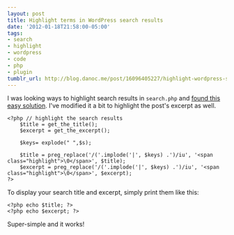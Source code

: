 ```yaml
---
layout: post
title: Highlight terms in WordPress search results
date: '2012-01-18T21:58:00-05:00'
tags:
- search
- highlight
- wordpress
- code
- php
- plugin
tumblr_url: http://blog.danoc.me/post/16096405227/highlight-wordpress-search-results
---
```

I was looking ways to highlight search results in `search.php` and [found this easy solution](http://www.wpbeginner.com/wp-tutorials/how-to-highlight-the-search-terms-in-results-in-wordpress/). I've modified it a bit to highlight the post's excerpt as well.

    <?php // highlight the search results
        $title = get_the_title();
        $excerpt = get_the_excerpt();

        $keys= explode(" ",$s);

        $title = preg_replace('/('.implode('|', $keys) .')/iu', '<span class="highlight">\0</span>', $title);
        $excerpt = preg_replace('/('.implode('|', $keys) .')/iu', '<span class="highlight">\0</span>', $excerpt);
    ?>

To display your search title and excerpt, simply print them like this:

    <?php echo $title; ?>
    <?php echo $excerpt; ?>

Super-simple and it works!
